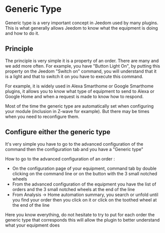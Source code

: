 # Generic Type

Generic type is a very important concept in Jeedom used by many plugins. This is what generally allows Jeedom to know what the equipment is doing and how to do it.

## Principle 

The principle is very simple it is a property of an order. There are many and we add more often. For example, you have "Button Light On", by putting this property on the Jeedom "Switch on" command, you will understand that it is a light and that to switch it on you have to execute this command.

For example, it is widely used in Alexa Smarthome or Google Smarthome plugins, it allows you to know what type of equipment to send to Alexa or Google Home and when a request is made to know how to respond.

Most of the time the generic type are automatically set when configuring your module (inclusion in Z-wave for example). But there may be times when you need to reconfigure them.

## Configure either the generic type 

It's very simple you have to go to the advanced configuration of the command then the configuration tab and you have a "Generic type"

How to go to the advanced configuration of an order :

- On the configuration page of your equipment, command tab by double clicking on the command line or on the button with the 3 small notched wheels
- From the advanced configuration of the equipment you have the list of orders and the 3 small notched wheels at the end of the line 
- From Analysis -> Home automation summary, you search or unfold until you find your order then you click on it or click on the toothed wheel at the end of the line

Here you know everything, do not hesitate to try to put for each order the generic type that corresponds this will allow the plugin to better understand what your equipment does

